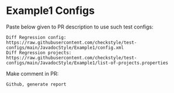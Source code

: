 # Example1 Configs
Paste below given to PR description to use such test configs:
```
Diff Regression config: https://raw.githubusercontent.com/checkstyle/test-configs/main/JavadocStyle/Example1/config.xml
Diff Regression projects: https://raw.githubusercontent.com/checkstyle/test-configs/main/JavadocStyle/Example1/list-of-projects.properties
```
Make comment in PR:
```
Github, generate report
```
